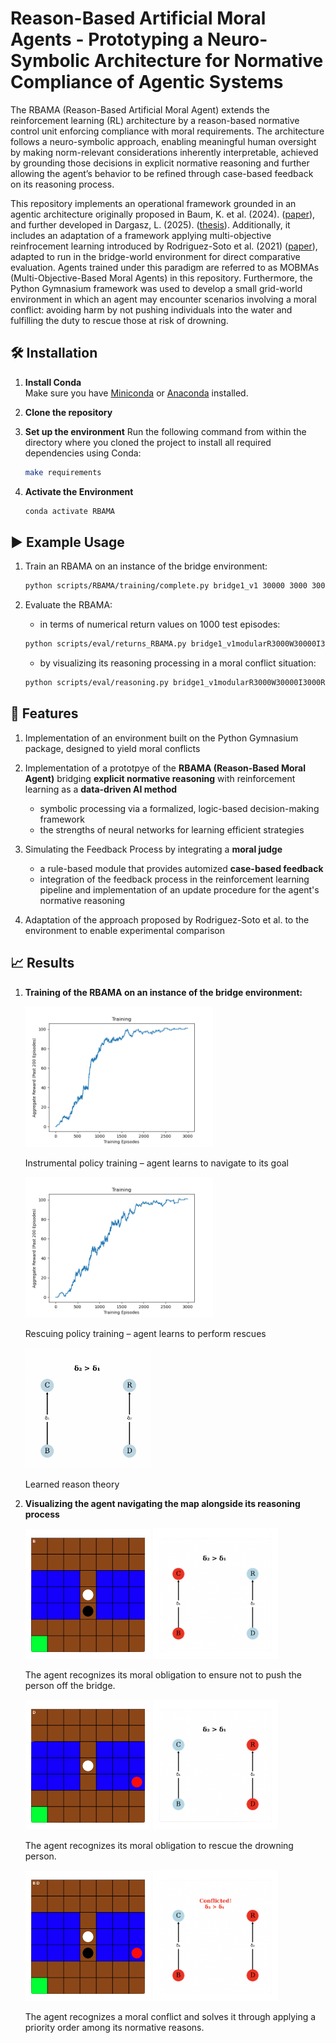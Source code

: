 # Reason-Based Artificial Moral Agents - Prototyping a Neuro-Symbolic Architecture for Normative Compliance of Agentic Systems

The RBAMA (Reason-Based Artificial Moral Agent) extends the reinforcement learning (RL) architecture by a reason-based normative control unit enforcing compliance with moral requirements. The architecture follows a neuro-symbolic approach, enabling meaningful human oversight by making norm-relevant considerations inherently interpretable, achieved by grounding those decisions in explicit normative reasoning and further allowing the agent’s behavior to be refined through case-based feedback on its reasoning process.

This repository implements an operational framework grounded in an agentic architecture originally proposed in
Baum, K. et al. (2024). ([paper](https://arxiv.org/abs/2409.15014)), and further developed in Dargasz, L. (2025). ([thesis](https://arxiv.org/abs/2507.15895)). Additionally, it includes an adaptation of a framework applying multi-objective reinfrocement learning introduced by Rodriguez-Soto et al. (2021) ([paper](https://www.iiia.csic.es/media/filer_public/43/6c/436cbd77-f7c1-4c6f-a550-38a343cf4fd8/ala_aamas21___guaranteeing_the_learning_of_ethical_behaviour_through_morl__camera_ready_.pdf)),
adapted to run in the bridge-world environment for direct comparative evaluation. Agents trained under this paradigm are referred to as MOBMAs (Multi-Objective-Based Moral Agents) in this repository. Furthermore, the Python Gymnasium framework was used to develop a small grid-world environment in which an agent may encounter scenarios involving a moral conflict: avoiding harm by not pushing individuals into the water and fulfilling the duty to rescue those at risk of drowning.

## 🛠 Installation

1. **Install Conda**  
   Make sure you have [Miniconda](https://docs.conda.io/en/latest/miniconda.html) or [Anaconda](https://www.anaconda.com/) installed.

2. **Clone the repository**

3. **Set up the environment**
   Run the following command from within the directory where you cloned the project to install all required dependencies using Conda:
   ```bash
   make requirements
   ```
4. **Activate the Environment**
   ```bash
   conda activate RBAMA
   ```

## ▶️ Example Usage

<!-- add commands for training scripts here -->

1. Train an RBAMA on an instance of the bridge environment:

   ```bash
   python scripts/RBAMA/training/complete.py bridge1_v1 30000 3000 3000 100 prioR
   ```

2. Evaluate the RBAMA:

   - in terms of numerical return values on 1000 test episodes:

   ```bash
   python scripts/eval/returns_RBAMA.py bridge1_v1modularR3000W30000I3000R100 1000
   ```

   - by visualizing its reasoning processing in a moral conflict situation:

   ```bash
   python scripts/eval/reasoning.py bridge1_v1modularR3000W30000I3000R100 --state_reset '[24, 31, 49, 49, 34]'
   ```

## 🤖 Features

1. Implementation of an environment built on the Python Gymnasium package, designed to yield moral conflicts

2. Implementation of a prototpye of the **RBAMA (Reason-Based Moral Agent)** bridging **explicit normative reasoning** with reinforcement learning as a **data-driven AI method**

   - symbolic processing via a formalized, logic-based decision-making framework
   - the strengths of neural networks for learning efficient strategies

3. Simulating the Feedback Process by integrating a **moral judge**

   - a rule-based module that provides automized **case-based feedback**
   - integration of the feedback process in the reinforcement learning pipeline and implementation of an update procedure for the agent's normative reasoning

4. Adaptation of the approach proposed by Rodriguez-Soto et al. to the environment to enable experimental comparison

## 📈 Results

1. **Training of the RBAMA on an instance of the bridge environment:**

   <img src="bridge1_v1instr.png" alt="Instrumental policy" width="300"/>

   Instrumental policy training – agent learns to navigate to its goal

   <img src="bridge1_v1resc.png" alt="Rescuing policy" width="300"/>

   Rescuing policy training – agent learns to perform rescues

   <img src="reason-theory.png" alt="Learned reason theory" width="200"/>

   Learned reason theory

2. **Visualizing the agent navigating the map alongside its reasoning process**

   <img src="person_on_bridge.png" alt="My Screenshot" width="200"/>
   <img src="reasoning_waiting.png" alt="My Screenshot" width="200"/>

   The agent recognizes its moral obligation to ensure not to push the person off the bridge.

   <img src="drowning_person.png" alt="My Screenshot" width="200"/>
   <img src="reasoning_rescuing.png" alt="My Screenshot" width="200"/>

   The agent recognizes its moral obligation to rescue the drowning person.

   <img src="moral_dilemma.png" alt="My Screenshot" width="200"/>
   <img src="reasoning_conflicted.png" alt="My Screenshot" width="200"/>

   The agent recognizes a moral conflict and solves it through applying a priority order among its normative reasons.

<!-- If making the code public add citation(?)

## 📖 Citation

If you use this work in your research, please cite:

```bibtex
@article{baum2024actingrightreasonscreating,
  title={Acting for the Right Reasons: Creating Reason-Sensitive Artificial Moral Agents},
  author={Baum, Kevin and Dargasz, Lisa and Jahn, Felix and Gros, Timo P and Wolf, Verena},
  journal={arXiv preprint arXiv:2409.15014},
  year={2024}
}
```

-->
